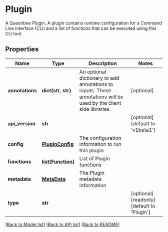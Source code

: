 # Plugin

A Queenbee Plugin.  A plugin contains runtime configuration for a Command Line Interface (CLI) and a list of functions that can be executed using this CLI tool.
## Properties
Name | Type | Description | Notes
------------ | ------------- | ------------- | -------------
**annotations** | **dict(str, str)** | An optional dictionary to add annotations to inputs. These annotations will be used by the client side libraries. | [optional] 
**api_version** | **str** |  | [optional] [default to 'v1beta1']
**config** | [**PluginConfig**](PluginConfig.md) | The configuration information to run this plugin | 
**functions** | [**list[Function]**](Function.md) | List of Plugin functions | 
**metadata** | [**MetaData**](MetaData.md) | The Plugin metadata information | 
**type** | **str** |  | [optional] [readonly] [default to 'Plugin']

[[Back to Model list]](../README.md#documentation-for-models) [[Back to API list]](../README.md#documentation-for-api-endpoints) [[Back to README]](../README.md)


